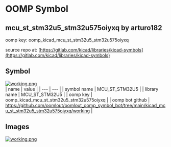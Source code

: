 # OOMP Symbol  
## mcu_st_stm32u5_stm32u575oiyxq  by arturo182  
  
oomp key: oomp_kicad_mcu_st_stm32u5_stm32u575oiyxq  
  
source repo at: [https://gitlab.com/kicad/libraries/kicad-symbols](https://gitlab.com/kicad/libraries/kicad-symbols)  
## Symbol  
  
[![working.png](working_600.png)](working.png)  
| name | value | 
| --- | --- | 
| symbol name | MCU_ST_STM32U5 | 
| library name | MCU_ST_STM32U5 | 
| oomp key | oomp_kicad_mcu_st_stm32u5_stm32u575oiyxq | 
| oomp bot github | https://github.com/oomlout/oomlout_oomp_symbol_bot/tree/main/kicad_mcu_st_stm32u5_stm32u575oiyxq/working | 
## Images  
  
[![working.png](working_140.png)](working.png)  
